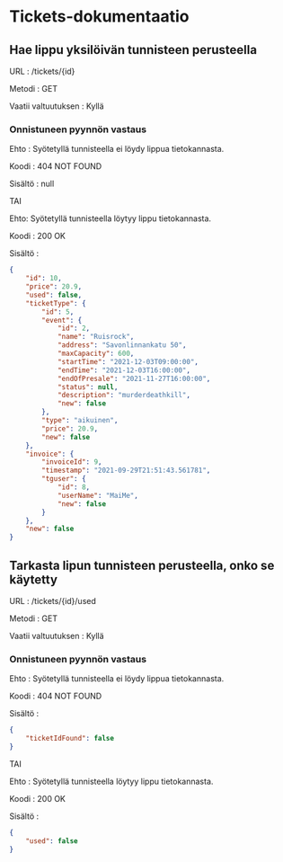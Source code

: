 # Tickets-dokumentaatio

## Hae lippu yksilöivän tunnisteen perusteella

URL : /tickets/{id}

Metodi : GET

Vaatii valtuutuksen : Kyllä

### Onnistuneen pyynnön vastaus

Ehto : Syötetyllä tunnisteella ei löydy lippua tietokannasta.

Koodi : 404 NOT FOUND

Sisältö : null

TAI

Ehto: Syötetyllä tunnisteella löytyy lippu tietokannasta.

Koodi : 200 OK

Sisältö :

```json
{
    "id": 10,
    "price": 20.9,
    "used": false,
    "ticketType": {
        "id": 5,
        "event": {
            "id": 2,
            "name": "Ruisrock",
            "address": "Savonlinnankatu 50",
            "maxCapacity": 600,
            "startTime": "2021-12-03T09:00:00",
            "endTime": "2021-12-03T16:00:00",
            "endOfPresale": "2021-11-27T16:00:00",
            "status": null,
            "description": "murderdeathkill",
            "new": false
        },
        "type": "aikuinen",
        "price": 20.9,
        "new": false
    },
    "invoice": {
        "invoiceId": 9,
        "timestamp": "2021-09-29T21:51:43.561781",
        "tguser": {
            "id": 8,
            "userName": "MaiMe",
            "new": false
        }
    },
    "new": false
}
```

## Tarkasta lipun tunnisteen perusteella, onko se käytetty

URL : /tickets/{id}/used

Metodi : GET

Vaatii valtuutuksen : Kyllä

### Onnistuneen pyynnön vastaus

Ehto : Syötetyllä tunnisteella ei löydy lippua tietokannasta.

Koodi : 404 NOT FOUND

Sisältö :

```json
{
    "ticketIdFound": false
}
```
TAI

Ehto : Syötetyllä tunnisteella löytyy lippu tietokannasta.

Koodi : 200 OK

Sisältö :
```json
{
    "used": false
}
```